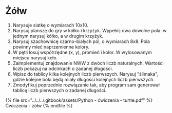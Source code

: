 # Żółw

1. Narysuje siatkę o wymiarach 10x10.
2. Narysuj planszę do gry w kółko i krzyżyk. Wypełnij dwa dowolne pola: w jednym narysuj kółko, a w drugim krzyżyk.
3. Narysuj szachownicę czarno-białych pól, o wymiarach 8x8. Pola powinny mieć naprzemienne kolory.
4. W pętli losuj współrzędne (x, y), promień i kolor. W wylosowanym miejscu narysuj koło.
5. Zaimplementuj znajdowanie NWW z dwóch liczb naturalnych. Wartości liczb pokazuj na odcinkach o zadanej długości.
6. Wpisz do tablicy kilka kolejnych liczb pierwszych. Narysuj "ślimaka", gdzie kolejne boki będą miały długości kolejnych liczb pierwszych.
7. Zmodyfikuj poprzednie rozwiązanie tak, aby program sam generował tablicę liczb pierwszych o zadanej długości.

{% file src="../../../.gitbook/assets/Python - ćwiczenia - turtle.pdf" %}
Ćwiczenia - żółw
{% endfile %}
